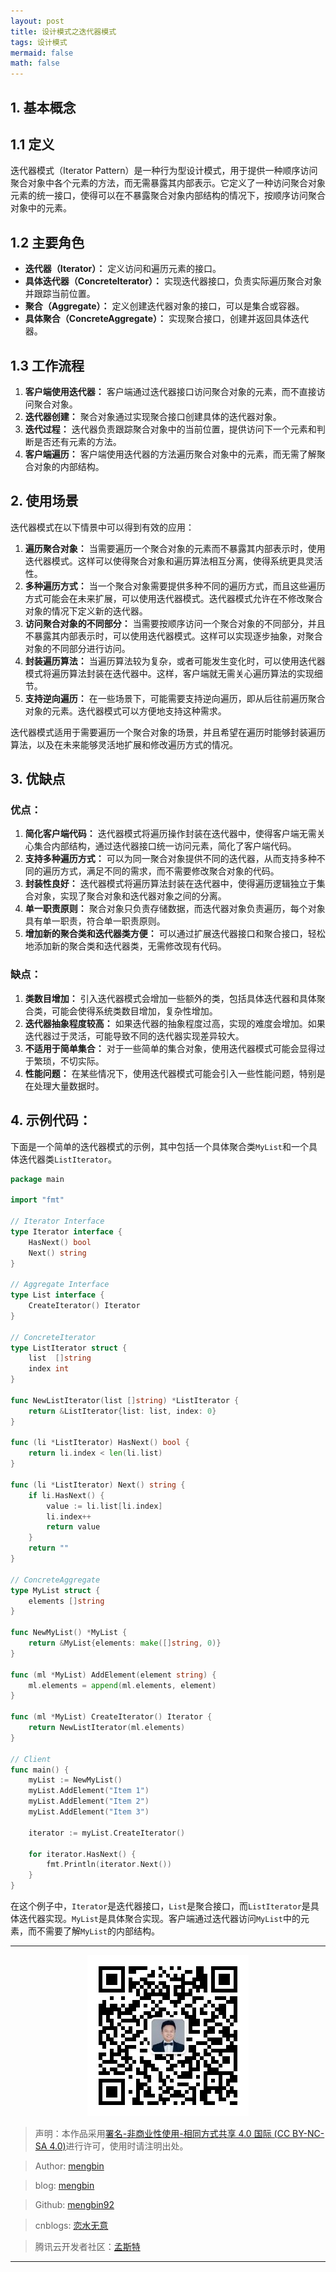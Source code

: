 ```yaml
---
layout: post
title: 设计模式之迭代器模式
tags: 设计模式
mermaid: false
math: false
--- 
```


## 1. 基本概念

## 1.1 定义

迭代器模式（Iterator Pattern）是一种行为型设计模式，用于提供一种顺序访问聚合对象中各个元素的方法，而无需暴露其内部表示。它定义了一种访问聚合对象元素的统一接口，使得可以在不暴露聚合对象内部结构的情况下，按顺序访问聚合对象中的元素。

## 1.2 主要角色

- **迭代器（Iterator）：** 定义访问和遍历元素的接口。
- **具体迭代器（ConcreteIterator）：** 实现迭代器接口，负责实际遍历聚合对象并跟踪当前位置。
- **聚合（Aggregate）：** 定义创建迭代器对象的接口，可以是集合或容器。
- **具体聚合（ConcreteAggregate）：** 实现聚合接口，创建并返回具体迭代器。

## 1.3 工作流程

1. **客户端使用迭代器：** 客户端通过迭代器接口访问聚合对象的元素，而不直接访问聚合对象。
2. **迭代器创建：** 聚合对象通过实现聚合接口创建具体的迭代器对象。
3. **迭代过程：** 迭代器负责跟踪聚合对象中的当前位置，提供访问下一个元素和判断是否还有元素的方法。
4. **客户端遍历：** 客户端使用迭代器的方法遍历聚合对象中的元素，而无需了解聚合对象的内部结构。

## 2. 使用场景

迭代器模式在以下情景中可以得到有效的应用：

1. **遍历聚合对象：** 当需要遍历一个聚合对象的元素而不暴露其内部表示时，使用迭代器模式。这样可以使得聚合对象和遍历算法相互分离，使得系统更具灵活性。
2. **多种遍历方式：** 当一个聚合对象需要提供多种不同的遍历方式，而且这些遍历方式可能会在未来扩展，可以使用迭代器模式。迭代器模式允许在不修改聚合对象的情况下定义新的迭代器。
3. **访问聚合对象的不同部分：** 当需要按顺序访问一个聚合对象的不同部分，并且不暴露其内部表示时，可以使用迭代器模式。这样可以实现逐步抽象，对聚合对象的不同部分进行访问。
4. **封装遍历算法：** 当遍历算法较为复杂，或者可能发生变化时，可以使用迭代器模式将遍历算法封装在迭代器中。这样，客户端就无需关心遍历算法的实现细节。
5. **支持逆向遍历：** 在一些场景下，可能需要支持逆向遍历，即从后往前遍历聚合对象的元素。迭代器模式可以方便地支持这种需求。

迭代器模式适用于需要遍历一个聚合对象的场景，并且希望在遍历时能够封装遍历算法，以及在未来能够灵活地扩展和修改遍历方式的情况。

## 3. 优缺点

### 优点：

1. **简化客户端代码：** 迭代器模式将遍历操作封装在迭代器中，使得客户端无需关心集合内部结构，通过迭代器接口统一访问元素，简化了客户端代码。
2. **支持多种遍历方式：** 可以为同一聚合对象提供不同的迭代器，从而支持多种不同的遍历方式，满足不同的需求，而不需要修改聚合对象的代码。
3. **封装性良好：** 迭代器模式将遍历算法封装在迭代器中，使得遍历逻辑独立于集合对象，实现了聚合对象和迭代器对象之间的分离。
4. **单一职责原则：** 聚合对象只负责存储数据，而迭代器对象负责遍历，每个对象具有单一职责，符合单一职责原则。
5. **增加新的聚合类和迭代器类方便：** 可以通过扩展迭代器接口和聚合接口，轻松地添加新的聚合类和迭代器类，无需修改现有代码。

### 缺点：

1. **类数目增加：** 引入迭代器模式会增加一些额外的类，包括具体迭代器和具体聚合类，可能会使得系统类数目增加，复杂性增加。
2. **迭代器抽象程度较高：** 如果迭代器的抽象程度过高，实现的难度会增加。如果迭代器过于灵活，可能导致不同的迭代器实现差异较大。
3. **不适用于简单集合：** 对于一些简单的集合对象，使用迭代器模式可能会显得过于繁琐，不切实际。
4. **性能问题：** 在某些情况下，使用迭代器模式可能会引入一些性能问题，特别是在处理大量数据时。


## 4. 示例代码：

下面是一个简单的迭代器模式的示例，其中包括一个具体聚合类`MyList`和一个具体迭代器类`ListIterator`。

```go
package main

import "fmt"

// Iterator Interface
type Iterator interface {
	HasNext() bool
	Next() string
}

// Aggregate Interface
type List interface {
	CreateIterator() Iterator
}

// ConcreteIterator
type ListIterator struct {
	list  []string
	index int
}

func NewListIterator(list []string) *ListIterator {
	return &ListIterator{list: list, index: 0}
}

func (li *ListIterator) HasNext() bool {
	return li.index < len(li.list)
}

func (li *ListIterator) Next() string {
	if li.HasNext() {
		value := li.list[li.index]
		li.index++
		return value
	}
	return ""
}

// ConcreteAggregate
type MyList struct {
	elements []string
}

func NewMyList() *MyList {
	return &MyList{elements: make([]string, 0)}
}

func (ml *MyList) AddElement(element string) {
	ml.elements = append(ml.elements, element)
}

func (ml *MyList) CreateIterator() Iterator {
	return NewListIterator(ml.elements)
}

// Client
func main() {
	myList := NewMyList()
	myList.AddElement("Item 1")
	myList.AddElement("Item 2")
	myList.AddElement("Item 3")

	iterator := myList.CreateIterator()

	for iterator.HasNext() {
		fmt.Println(iterator.Next())
	}
}
```

在这个例子中，`Iterator`是迭代器接口，`List`是聚合接口，而`ListIterator`是具体迭代器实现。`MyList`是具体聚合实现。客户端通过迭代器访问`MyList`中的元素，而不需要了解`MyList`的内部结构。  

---

<div align="center">
  <img src="../img/qrcode_wechat.jpg" alt="孟斯特">
</div>

> 声明：本作品采用[署名-非商业性使用-相同方式共享 4.0 国际 (CC BY-NC-SA 4.0)](https://creativecommons.org/licenses/by-nc-sa/4.0/deed.zh)进行许可，使用时请注明出处。  

> Author: [mengbin](mengbin1992@outlook.com)  

> blog: [mengbin](https://mengbin.top)  

> Github: [mengbin92](https://mengbin92.github.io/)  

> cnblogs: [恋水无意](https://www.cnblogs.com/lianshuiwuyi/)  

> 腾讯云开发者社区：[孟斯特](https://cloud.tencent.com/developer/user/6649301)  

---
